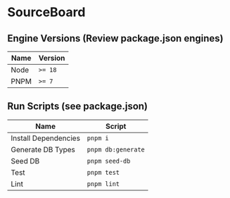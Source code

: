 # SourceBoard

## Engine Versions (Review package.json engines)

| Name | Version |
|------|---------|
| Node | `>= 18` |
| PNPM | `>= 7`  |

## Run Scripts (see package.json)

| Name                 | Script             |
|----------------------|--------------------|
| Install Dependencies | `pnpm i`           |
| Generate DB Types    | `pnpm db:generate` |
| Seed DB              | `pnpm seed-db`     |
| Test                 | `pnpm test`        |
| Lint                 | `pnpm lint`        |
